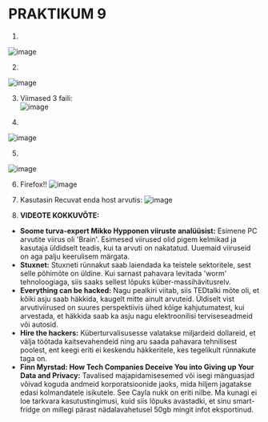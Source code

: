 # PRAKTIKUM 9

1)  
![image](https://github.com/alexandravoit/ANDMETURVE-2024/assets/145194484/fbc104f6-d608-4c4c-aacf-19c64fc69b5d)

2)  
![image](https://github.com/alexandravoit/ANDMETURVE-2024/assets/145194484/0c980053-f7b1-4b8a-8852-3df504e163f7)

3)  Viimased 3 faili:  
![image](https://github.com/alexandravoit/ANDMETURVE-2024/assets/145194484/8647286c-2c2f-4892-b20b-4ab8b43894bc)

4)
![image](https://github.com/alexandravoit/ANDMETURVE-2024/assets/145194484/5738924c-232c-41ee-a7cd-51ccbeea8bca)

5)  
![image](https://github.com/alexandravoit/ANDMETURVE-2024/assets/145194484/9e72aff4-c64a-42a2-9d04-35b98e72618d)

6) Firefox!!
![image](https://github.com/alexandravoit/ANDMETURVE-2024/assets/145194484/3de1d4de-c511-4813-939e-696e96b520cc)

7) Kasutasin Recuvat enda host arvutis:
![image](https://github.com/alexandravoit/ANDMETURVE-2024/assets/145194484/acf2993e-28f6-4c3f-b807-e0c17b36eb3a)

8) **VIDEOTE KOKKUVÕTE:**
- **Soome turva-expert Mikko Hypponen viiruste analüüsist:** Esimene PC arvutite viirus oli 'Brain'. Esimesed viirused olid pigem kelmikad ja kasutaja üldidselt teadis, kui ta arvuti on nakatatud. Uuemaid viiruseid on aga palju keerulisem märgata.
- **Stuxnet:** Stuxneti rünnakut saab laiendada ka teistele sektoritele, sest selle põhimõte on üldine. Kui sarnast pahavara levitada 'worm' tehnoloogiaga, siis saaks sellest lõpuks küber-massihävitusrelv.
- **Everything can be hacked:** Nagu pealkiri viitab, siis TEDtalki mõte oli, et kõiki asju saab häkkida, kaugelt mitte ainult arvuteid. Üldiselt vist arvutiviirused on suures perspektiivis ühed kõige kahjutumatest, kui arvestada, et häkkida saab ka asju nagu elektroonilisi terviseseadmeid või autosid.
- **Hire the hackers:** Küberturvalisusesse valatakse miljardeid dollareid, et välja töötada kaitsevahendeid ning aru saada pahavara tehnilisest poolest, ent keegi eriti ei keskendu häkkeritele, kes tegelikult rünnakute taga on.
- **Finn Myrstad: How Tech Companies Deceive You into Giving up Your Data and Privacy:** Tavalised majapidamisesemed või isegi mänguasjad võivad koguda andmeid korporatsioonide jaoks, mida hiljem jagatakse edasi kolmandatele isikutele. See Cayla nukk on eriti nilbe. Ma kunagi ei loe tarkvara kasutustingimusi, kuid siis lõpuks avastadki, et sinu smart-fridge on millegi pärast nädalavahetusel 50gb mingit infot eksportinud.
